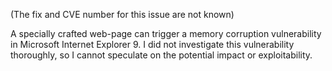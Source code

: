(The fix and CVE number for this issue are not known)

A specially crafted web-page can trigger a memory corruption vulnerability in
Microsoft Internet Explorer 9. I did not investigate this vulnerability
thoroughly, so I cannot speculate on the potential impact or exploitability.

